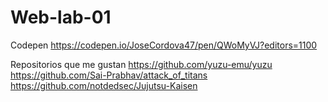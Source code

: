 # Web-lab-01

Codepen
https://codepen.io/JoseCordova47/pen/QWoMyVJ?editors=1100

Repositorios que me gustan
https://github.com/yuzu-emu/yuzu
https://github.com/Sai-Prabhav/attack_of_titans
https://github.com/notdedsec/Jujutsu-Kaisen

